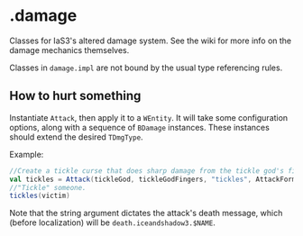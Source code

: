# .damage

Classes for IaS3's altered damage system. See the wiki for more info on the damage mechanics themselves.

Classes in `damage.impl` are not bound by the usual type referencing rules.

## How to hurt something

Instantiate `Attack`, then apply it to a `WEntity`.
It will take some configuration options, along with a sequence of `BDamage` instances.
These instances should extend the desired `TDmgType`.

Example:
```scala
//Create a tickle curse that does sharp damage from the tickle god's fingers.
val tickles = Attack(tickleGod, tickleGodFingers, "tickles", AttackForm.CURSE, Damage(92.0) with TDmgTypeSharp)
//"Tickle" someone.
tickles(victim)
```

Note that the string argument dictates the attack's death message, which (before localization) will be
`death.iceandshadow3.$NAME`.